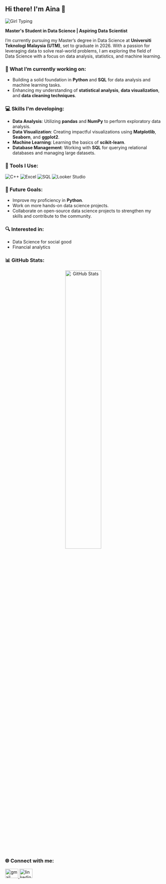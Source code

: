 ## Hi there! I'm Aina 👋

![Girl Typing](https://media3.giphy.com/media/v1.Y2lkPTc5MGI3NjExamo1b3NwZndtOTFxMG5ndG9sbGJ6Z2ZiamR6Zzk2azI0MnludWNudCZlcD12MV9pbnRlcm5hbF9naWZfYnlfaWQmY3Q9Zw/l0HlTGVpr7ejMfP0c/giphy.gif)

**Master's Student in Data Science | Aspiring Data Scientist**

I’m currently pursuing my Master’s degree in Data Science at **Universiti Teknologi Malaysia (UTM)**, set to graduate in 2026. With a passion for leveraging data to solve real-world problems, I am exploring the field of Data Science with a focus on data analysis, statistics, and machine learning.

### 🌱 What I’m currently working on:
- Building a solid foundation in **Python** and **SQL** for data analysis and machine learning tasks.
- Enhancing my understanding of **statistical analysis**, **data visualization**, and **data cleaning techniques**.

### 💻 Skills I'm developing:
- **Data Analysis**: Utilizing **pandas** and **NumPy** to perform exploratory data analysis.
- **Data Visualization**: Creating impactful visualizations using **Matplotlib**, **Seaborn**, and **ggplot2**.
- **Machine Learning**: Learning the basics of **scikit-learn**.
- **Database Management**: Working with **SQL** for querying relational databases and managing large datasets.

### 🔧 Tools I Use:

<p align="left">
  <img src="https://img.shields.io/badge/C++-00599C?style=for-the-badge&logo=cplusplus&logoColor=white" alt="C++" />
  <img src="https://img.shields.io/badge/Microsoft_Excel-217346?style=for-the-badge&logo=microsoft-excel&logoColor=white" alt="Excel" />
  <img src="https://img.shields.io/badge/SQL-4479A1?style=for-the-badge&logo=postgresql&logoColor=white" alt="SQL" />
  <img src="https://img.shields.io/badge/Looker%20Studio-4285F4?style=for-the-badge&logo=google-analytics&logoColor=white" alt="Looker Studio" />
</p>

### 🚀 Future Goals:
- Improve my proficiency in **Python**.
- Work on more hands-on data science projects.
- Collaborate on open-source data science projects to strengthen my skills and contribute to the community.
  
### 🔍 Interested in:
- Data Science for social good
- Financial analytics

### 📊 GitHub Stats:
<p align="center">
  <img src="https://github-readme-stats.vercel.app/api?username=AinaGithub&show_icons=true&theme=tokyonight" alt="GitHub Stats" width="48%">
</p>

### 🌐 Connect with me:
<div align="left">
   <a href="mailto:ainafarraainn@gmail.com" target="_blank">
     <img src="https://raw.githubusercontent.com/maurodesouza/profile-readme-generator/master/src/assets/icons/social/gmail/default.svg" width="42" height="30" alt="gmail logo"  /> 
   </a>
   <a href="https://www.linkedin.com/in/nur-aina-farraain-zahanizam-0ab686223?utm_source=share&utm_campaign=share_via&utm_content=profile&utm_medium=android_app" target="_blank">
     <img src="https://raw.githubusercontent.com/maurodesouza/profile-readme-generator/master/src/assets/icons/social/linkedin/default.svg" width="42" height="30" alt="linkedin logo"  />
   </a>
 </div>
<!--
**vicheolis/vicheolis** is a ✨ _special_ ✨ repository because its `README.md` (this file) appears on your GitHub profile.
